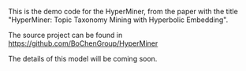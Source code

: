 This is the demo code for the HyperMiner, from the paper with the title "HyperMiner: Topic Taxonomy Mining with Hyperbolic Embedding".

The source project can be found in https://github.com/BoChenGroup/HyperMiner

The details of this model will be coming soon.
